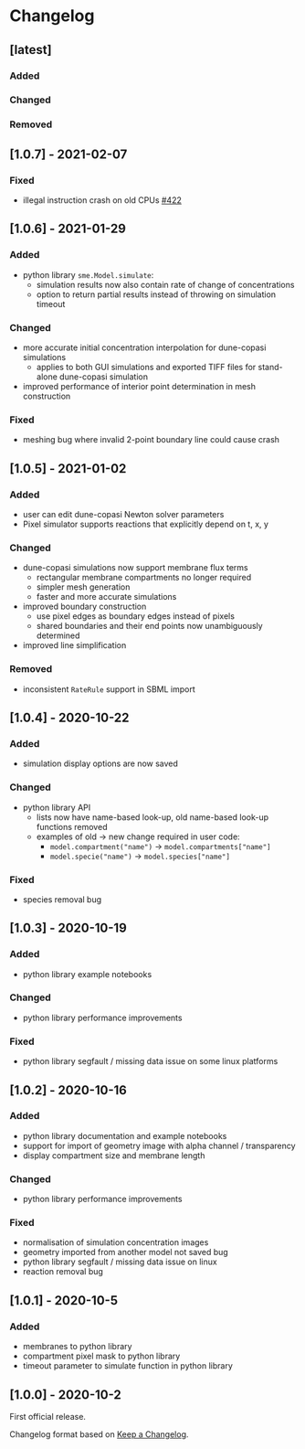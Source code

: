 # Changelog

## [latest]
### Added

### Changed

### Removed

## [1.0.7] - 2021-02-07
### Fixed
- illegal instruction crash on old CPUs [#422](https://github.com/spatial-model-editor/spatial-model-editor/issues/422)

## [1.0.6] - 2021-01-29
### Added
- python library `sme.Model.simulate`:
  - simulation results now also contain rate of change of concentrations
  - option to return partial results instead of throwing on simulation timeout

### Changed
- more accurate initial concentration interpolation for dune-copasi simulations
  - applies to both GUI simulations and exported TIFF files for stand-alone dune-copasi simulation
- improved performance of interior point determination in mesh construction

### Fixed
- meshing bug where invalid 2-point boundary line could cause crash

## [1.0.5] - 2021-01-02
### Added
- user can edit dune-copasi Newton solver parameters
- Pixel simulator supports reactions that explicitly depend on t, x, y

### Changed
- dune-copasi simulations now support membrane flux terms
  - rectangular membrane compartments no longer required
  - simpler mesh generation
  - faster and more accurate simulations
- improved boundary construction
  - use pixel edges as boundary edges instead of pixels
  - shared boundaries and their end points now unambiguously determined
- improved line simplification

### Removed
- inconsistent `RateRule` support in SBML import

## [1.0.4] - 2020-10-22
### Added
- simulation display options are now saved

### Changed
- python library API
  - lists now have name-based look-up, old name-based look-up functions removed
  - examples of old -> new change required in user code:
    - `model.compartment("name")` -> `model.compartments["name"]`
    - `model.specie("name")` -> `model.species["name"]`

### Fixed
- species removal bug

## [1.0.3] - 2020-10-19
### Added
- python library example notebooks

### Changed
- python library performance improvements

### Fixed
- python library segfault / missing data issue on some linux platforms

## [1.0.2] - 2020-10-16
### Added
- python library documentation and example notebooks
- support for import of geometry image with alpha channel / transparency
- display compartment size and membrane length

### Changed
- python library performance improvements

### Fixed
- normalisation of simulation concentration images
- geometry imported from another model not saved bug
- python library segfault / missing data issue on linux
- reaction removal bug

## [1.0.1] - 2020-10-5
### Added
- membranes to python library
- compartment pixel mask to python library
- timeout parameter to simulate function in python library

## [1.0.0] - 2020-10-2
First official release.

Changelog format based on [Keep a Changelog](https://keepachangelog.com/en/1.0.0/).
